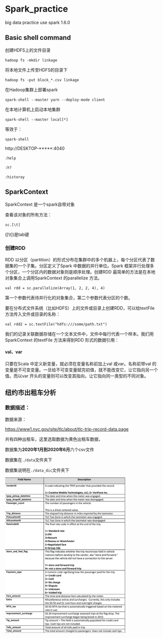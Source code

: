 # Spark_practice
 big data practice use spark 1.6.0

## Basic shell command

创建HDFS上的文件目录

`hadoop fs -mkdir linkage`

将本地文件上传至HDFS的目录下

`hadoop fs -put block_*.csv linkage`

在Hadoop集群上部署spark

`spark-shell --master yarn --deploy-mode client`

在本地计算机上启动本地集群

`spark-shell --master local[*]`

等效于：

`spark-shell`

http://DESKTOP-*****:4040

`:help`

`:h?`

`:historay`

## SparkContext

SparkContext 是一个spark自带对象

查看该对象的所有方法：

`sc.[\t]`

([\t])是tab键

### 创建RDD

RDD 以分区（partition）的形式分布在集群中的多个机器上，每个分区代表了数据集的一个子集。分区定义了Spark 中数据的并行单位。Spark 框架并行处理多个分区，一个分区内的数据对象则是顺序处理。创建RDD 最简单的方法是在本地对象集合上调用SparkContext 的parallelize 方法。

`val rdd = sc.parallelize(Array(1, 2, 2, 4), 4)`

第一个参数代表待并行化的对象集合，第二个参数代表分区的个数。

要在分布式文件系统（比如HDFS）上的文件或目录上创建RDD，可以给textFile 方法传入文件或目录的名称：

`val rdd2 = sc.textFile("hdfs:///some/path.txt")`

我们的记录关联数据存储在一个文本文件中，文件中每行代表一个样本。我们用SparkContext 的textFile 方法来得到RDD 形式的数据引用：

#### val、var

只要在Scala 中定义新变量，就必须在变量名称前加上val 或var。名称前带val 的变量是不可变变量。一旦给不可变变量赋完初值，就不能改变它，让它指向另一个值。而以var 开头的变量则可以改变其指向，让它指向同一类型的不同对象。



## 纽约市出租车分析

### 数据描述：

数据来源：

https://www1.nyc.gov/site/tlc/about/tlc-trip-record-data.page

共有四种出租车，这里选取数据为黄色出租车数据，

数据集为**2020年1月到2020年6月**六个csv文件

数据集在`./data`文件夹下

数据集说明在`./data_dic`文件夹下



<img src="README.assets/image-20201119155925103.png" alt="image-20201119155925103" style="zoom:50%;" />

